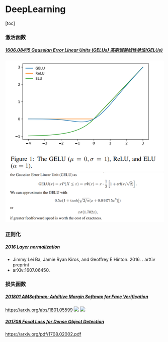# DeepLearning
[toc]

### 激活函数
##### [1606.08415 Gaussian Error Linear Units (GELUs) 高斯误差线性单位(GELUs)](../resources/notes/d0001/dl_gelu.md)
![](../source/images/19230720211907050423.png)
![](../source/images/31230720213107080423.png)

### 正则化
##### [2016 Layer normalization]()
- Jimmy Lei Ba, Jamie Ryan Kiros, and Geoffrey E Hinton. 2016. . arXiv preprint
- arXiv:1607.06450.

### 损失函数
##### [201801 AMSoftmax: Additive Margin Softmax for Face Verification](../resources/notes/d0001/loss_201801_AMSoftmax.md)
https://arxiv.org/abs/1801.05599
![](../resources/images/d0001/04902050801202320508.png)
![](../resources/images/d0001/04902090801202350908.png)

##### [201708 Focal Loss for Dense Object Detection](../resources/notes/d0001/loss_201708_Focal_Loss.md)
https://arxiv.org/pdf/1708.02002.pdf

